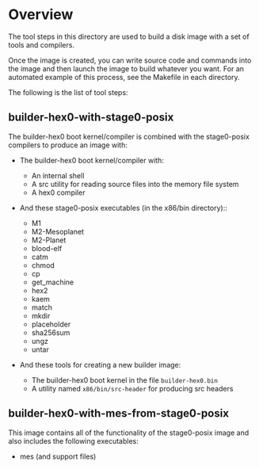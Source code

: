 # Overview

The tool steps in this directory are used to build a disk image with a set of tools and compilers.

Once the image is created, you can write source code and commands into the image and then launch the image to build whatever you want.
For an automated example of this process, see the Makefile in each directory.

The following is the list of tool steps:

## builder-hex0-with-stage0-posix

The builder-hex0 boot kernel/compiler is combined with the stage0-posix compilers to produce an image with:

* The builder-hex0 boot kernel/compiler with:
  * An internal shell
  * A src utility for reading source files into the memory file system
  * A hex0 compiler

* And these stage0-posix executables (in the x86/bin directory)::
  *  M1
  *  M2-Mesoplanet
  *  M2-Planet
  *  blood-elf
  *  catm
  *  chmod
  *  cp
  *  get_machine
  *  hex2
  *  kaem
  *  match
  *  mkdir
  *  placeholder
  *  sha256sum
  *  ungz
  *  untar

* And these tools for creating a new builder image:
  * The builder-hex0 boot kernel in the file `builder-hex0.bin`
  * A utility named `x86/bin/src-header` for producing src headers


## builder-hex0-with-mes-from-stage0-posix

This image contains all of the functionality of the stage0-posix image and also includes the following executables:

* mes (and support files)
